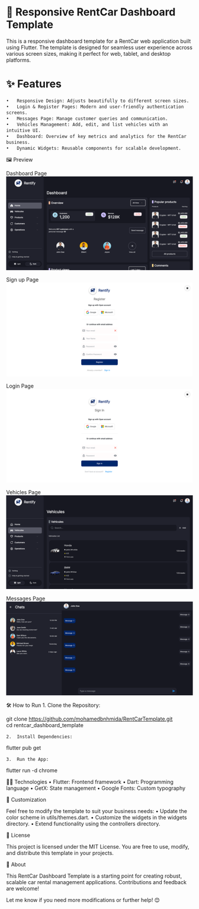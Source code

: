  
# 🚗 Responsive RentCar Dashboard Template

This is a responsive dashboard template for a RentCar web application built using Flutter. The template is designed for seamless user experience across various screen sizes, making it perfect for web, tablet, and desktop platforms.

# ✨ Features
	•	Responsive Design: Adjusts beautifully to different screen sizes.
	•	Login & Register Pages: Modern and user-friendly authentication screens.
	•	Messages Page: Manage customer queries and communication.
	•	Vehicles Management: Add, edit, and list vehicles with an intuitive UI.
	•	Dashboard: Overview of key metrics and analytics for the RentCar business.
	•	Dynamic Widgets: Reusable components for scalable development.

 
🖼️ Preview 
 
Dashboard Page
![Dashboard Page](/preview/dashboard.png)

Sign up Page
![Sign up Page](/preview/register.png)

Login Page
![Login Page](/preview/login.png)

Vehicles Page
![Login Page](/preview/vehicules.png)

Messages Page
![Login Page](/preview/messages.png)

🛠️ How to Run
	1.	Clone the Repository:

git clone https://github.com/mohamedbnhmida/RentCarTemplate.git  
cd rentcar_dashboard_template  


	2.	Install Dependencies:

flutter pub get  


	3.	Run the App:

flutter run -d chrome  

🧑‍💻 Technologies
	•	Flutter: Frontend framework
	•	Dart: Programming language
	•	GetX: State management
	•	Google Fonts: Custom typography

🌟 Customization

Feel free to modify the template to suit your business needs:
	•	Update the color scheme in utils/themes.dart.
	•	Customize the widgets in the widgets directory.
	•	Extend functionality using the controllers directory.

📜 License

This project is licensed under the MIT License. You are free to use, modify, and distribute this template in your projects.

🚀 About

This RentCar Dashboard Template is a starting point for creating robust, scalable car rental management applications. Contributions and feedback are welcome!

Let me know if you need more modifications or further help! 😊